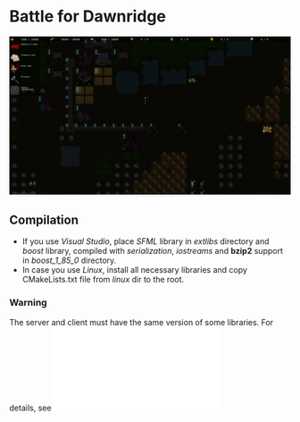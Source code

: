 # Battle for Dawnridge
![](docs/screenshot.jpg)
## Compilation
* If you use _Visual Studio_, place *SFML* library in _extlibs_ directory and *boost* library, compiled with *serialization*, *iostreams* and **bzip2** support in _boost_1_85_0_ directory.
* In case you use _Linux_, install all necessary libraries and copy CMakeLists.txt file from _linux_ dir to the root.
### Warning
The server and client must have the same version of some libraries. For details, see ![main.cpp](src/main.cpp)